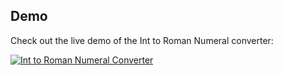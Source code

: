 ## **Demo**

Check out the live demo of the Int to Roman Numeral converter:

[![Int to Roman Numeral Converter](https://img.shields.io/badge/Demo-Click%20Here-blue?style=for-the-badge)](https://converter-int-to-roman.vercel.app/)

